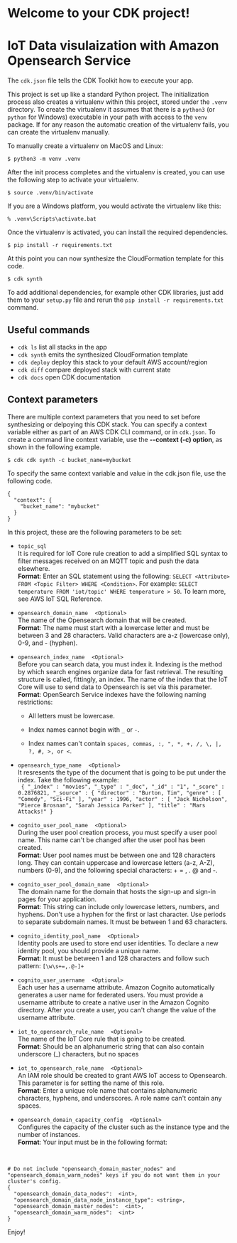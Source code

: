 
# Welcome to your CDK project! 
# IoT Data visulaization with Amazon Opensearch Service 

The `cdk.json` file tells the CDK Toolkit how to execute your app.

This project is set up like a standard Python project.  The initialization
process also creates a virtualenv within this project, stored under the `.venv`
directory.  To create the virtualenv it assumes that there is a `python3`
(or `python` for Windows) executable in your path with access to the `venv`
package. If for any reason the automatic creation of the virtualenv fails,
you can create the virtualenv manually.

To manually create a virtualenv on MacOS and Linux:

```
$ python3 -m venv .venv
```

After the init process completes and the virtualenv is created, you can use the following
step to activate your virtualenv.

```
$ source .venv/bin/activate
```

If you are a Windows platform, you would activate the virtualenv like this:

```
% .venv\Scripts\activate.bat
```

Once the virtualenv is activated, you can install the required dependencies.

```
$ pip install -r requirements.txt
```

At this point you can now synthesize the CloudFormation template for this code.

```
$ cdk synth
```

To add additional dependencies, for example other CDK libraries, just add
them to your `setup.py` file and rerun the `pip install -r requirements.txt`
command.

## Useful commands

 * `cdk ls`          list all stacks in the app
 * `cdk synth`       emits the synthesized CloudFormation template
 * `cdk deploy`      deploy this stack to your default AWS account/region
 * `cdk diff`        compare deployed stack with current state
 * `cdk docs`        open CDK documentation

 ## Context parameters 
There are multiple context parameters that you need to set before synthesizing or delpoying this CDK stack. You can specify a context variable either as part of an AWS CDK CLI command, or in `cdk.json`.
To create a command line context variable, use the __--context (-c) option__, as shown in the following example.

```
$ cdk cdk synth -c bucket_name=mybucket
```

To specify the same context variable and value in the cdk.json file, use the following code.

```
{
  "context": {
    "bucket_name": "mybucket"
  }
}
```

In this project, these are the following parameters to be set: 

* `topic_sql`          
It is required for IoT Core rule creation to add a simplified SQL syntax to filter messages received on an MQTT topic and push the data elsewhere. 
<br> __Format__: Enter an SQL statement using the following: ```SELECT <Attribute> FROM <Topic Filter> WHERE <Condition>```. For example: ```SELECT temperature FROM 'iot/topic' WHERE temperature > 50```. To learn more, see AWS IoT SQL Reference.

* `opensearch_domain_name`&nbsp;&nbsp;&nbsp;&nbsp;`<Optional>`      
The name of the Opensearch domain that will be created.
<br> __Format__: The name must start with a lowercase letter and must be between 3 and 28 characters. Valid characters are a-z (lowercase only), 0-9, and - (hyphen).

* `opensearch_index_name`&nbsp;&nbsp;&nbsp;&nbsp;`<Optional>`      
Before you can search data, you must index it. Indexing is the method by which search engines organize data for fast retrieval. The resulting structure is called, fittingly, an index. The name of the index that the IoT Core will use to send data to Opensearch is set via this parameter.
<br> __Format__: OpenSearch Service indexes have the following naming restrictions:

    * All letters must be lowercase.

    * Index names cannot begin with `_` or `-`.

    * Index names can't contain `spaces, commas, :, ", *, +, /, \, |, ?, #, >, or <`.

* `opensearch_type_name`&nbsp;&nbsp;&nbsp;&nbsp;`<Optional>`      
It resresents the type of the document that is going to be put under the index. Take the following example: <br>``` {
        "_index" : "movies",
        "_type" : "_doc",
        "_id" : "1",
        "_score" : 0.2876821,
        "_source" : {
          "director" : "Burton, Tim",
          "genre" : [
            "Comedy",
            "Sci-Fi"
          ],
          "year" : 1996,
          "actor" : [
            "Jack Nicholson",
            "Pierce Brosnan",
            "Sarah Jessica Parker"
          ],
          "title" : "Mars Attacks!"
        }```

* `cognito_user_pool_name`&nbsp;&nbsp;&nbsp;&nbsp;`<Optional>`      
During the user pool creation process, you must specify a user pool name. This name can't be changed after the user pool has been created.
<br> __Format__: User pool names must be between one and 128 characters long. They can contain uppercase and lowercase letters (a-z, A-Z), numbers (0-9), and the following special characters: + = , . @ and -.

* `cognito_user_pool_domain_name`&nbsp;&nbsp;&nbsp;&nbsp;`<Optional>`      
The domain name for the domain that hosts the sign-up and sign-in pages for your application.
<br> __Format__: This string can include only lowercase letters, numbers, and hyphens. Don't use a hyphen for the first or last character. Use periods to separate subdomain names. It must be between 1 and 63 characters.

* `cognito_identity_pool_name`&nbsp;&nbsp;&nbsp;&nbsp;`<Optional>`      
Identity pools are used to store end user identities. To declare a new identity pool, you should provide a unique name.
<br> __Format__: It must be between 1 and 128 characters and follow such pattern: ```[\w\s+=,.@-]+ ```

* `cognito_user_username`&nbsp;&nbsp;&nbsp;&nbsp;`<Optional>`      
 Each user has a username attribute. Amazon Cognito automatically generates a user name for federated users. You must provide a username attribute to create a native user in the Amazon Cognito directory. After you create a user, you can't change the value of the username attribute.

 * `iot_to_opensearch_rule_name`&nbsp;&nbsp;&nbsp;&nbsp;`<Optional>`      
The name of the IoT Core rule that is going to be created. 
<br> __Format__: Should be an alphanumeric string that can also contain underscore (_) characters, but no spaces

 * `iot_to_opensearch_role_name`&nbsp;&nbsp;&nbsp;&nbsp;`<Optional>`      
An IAM role should be created to grant AWS IoT access to Opensearch. This parameter is for setting the name of this role.
<br> __Format__: Enter a unique role name that contains alphanumeric characters, hyphens, and underscores. A role name can't contain any spaces.

 * `opensearch_domain_capacity_config`&nbsp;&nbsp;&nbsp;&nbsp;`<Optional>`      
Configures the capacity of the cluster such as the instance type and the number of instances.
<br> __Format__: Your input must be in the following format:
<br> 

``` 
# Do not include "opensearch_domain_master_nodes" and "opensearch_domain_warm_nodes" keys if you do not want them in your cluster's config.
{ 
  "opensearch_domain_data_nodes":  <int>, 
  "opensearch_domain_data_node_instance_type": <string>, 
  "opensearch_domain_master_nodes":  <int>,   
  "opensearch_domain_warm_nodes":  <int>    
} 
``` 

Enjoy!
